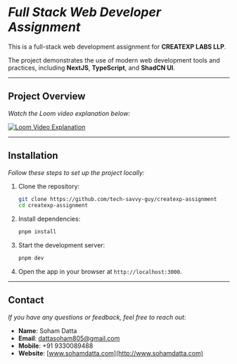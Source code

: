 # _Full Stack Web Developer Assignment_

This is a full-stack web development assignment for **CREATEXP LABS LLP**.

The project demonstrates the use of modern web development tools and practices, including **NextJS**, **TypeScript**, and **ShadCN UI**.

---

## Project Overview

_Watch the Loom video explanation below:_

[![Loom Video Explanation](https://www.loom.com/share/placeholder-thumbnail)](https://www.loom.com/share/placeholder-link)

---

## Installation

_Follow these steps to set up the project locally:_

1. Clone the repository:
   ```bash
   git clone https://github.com/tech-savvy-guy/createxp-assignment
   cd createxp-assignment
   ```

2. Install dependencies:
   ```bash
   pnpm install
   ```

3. Start the development server:
   ```bash
   pnpm dev
   ```

4. Open the app in your browser at `http://localhost:3000`.

---

## Contact

_If you have any questions or feedback, feel free to reach out:_

- **Name**: Soham Datta
- **Email**: [dattasoham805@gmail.com](mailto:dattasoham805@gmail.com)
- **Mobile**: +91 9330089488
- **Website**: [www.sohamdatta.com](http://www.sohamdatta.com)